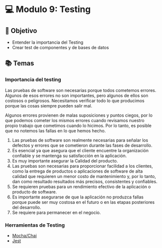 # :computer: Modulo 9: Testing

## :book: Objetivo

- Entender la importancia del Testing
- Crear test de componentes y de bases de datos

## :books: Temas

### Importancia del testing

Las pruebas de software son necesarias porque todos cometemos errores. Algunos de esos errores no son importantes, pero algunos de ellos son costosos o peligrosos. Necesitamos verificar todo lo que producimos porque las cosas siempre pueden salir mal.

Algunos errores provienen de malas suposiciones y puntos ciegos, por lo que podemos cometer los mismos errores cuando revisamos nuestro propio trabajo que cometimos cuando lo hicimos. Por lo tanto, es posible que no notemos las fallas en lo que hemos hecho.

1. Las pruebas de software son realmente necesarias para señalar los defectos y errores que se cometieron durante las fases de desarrollo.
2. Es esencial ya que asegura que el cliente encuentre la organización confiable y se mantenga su satisfacción en la aplicación.
3. Es muy importante asegurar la Calidad del producto.
4. Las pruebas son necesarias para proporcionar facilidad a los clientes, como la entrega de productos o aplicaciones de software de alta calidad que requieren un menor costo de mantenimiento y, por lo tanto, dan como resultado resultados más precisos, consistentes y confiables.
5. Se requieren pruebas para un rendimiento efectivo de la aplicación o producto de software.
6. Es importante asegurarse de que la aplicación no produzca fallas porque puede ser muy costosa en el futuro o en las etapas posteriores del desarrollo.
7. Se requiere para permanecer en el negocio.

### Herramientas de Testing

- [Mocha/Chai](https://mochajs.org/)
- [Jest](https://jestjs.io/)

